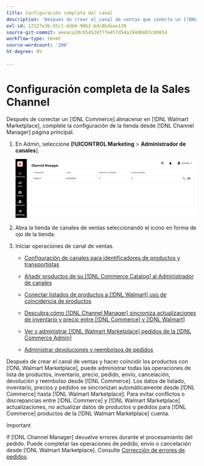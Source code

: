 ```yaml
---
title: Configuración completa del canal
description: 'Después de crear el canal de ventas que conecta un [!DNL Commerce] Vista de tienda a [!DNL Walmart Marketplace], abra el canal y complete la configuración de canal. A continuación, inicie el proceso para añadir productos, administrar listados, inventario, precios y pedidos desde [!DNL Channel Manager].'
exl-id: 12127e3b-55c1-4db6-98b2-6dc8bdaae139
source-git-commit: aeeaca20cb54528f77e457d54a194d6603c08654
workflow-type: tm+mt
source-wordcount: '200'
ht-degree: 0%

---
```


# Configuración completa de la Sales Channel

Después de conectar un [!DNL Commerce] almacenar en [!DNL Walmart Marketplace], complete la configuración de la tienda desde [!DNL Channel Manager] página principal.

1. En Admin, seleccione **[!UICONTROL Marketing** > **Administrador de canales**].

   ![Administrar tiendas del Administrador de canales](assets/channel-manager-setup-first-store.png)

1. Abra la tienda de canales de ventas seleccionando el icono en forma de ojo de la tienda.

1. Iniciar operaciones de canal de ventas.

   - [Configuración de canales para identificadores de productos y transportistas](settings-overview.md)

   - [Añadir productos de su [!DNL Commerce Catalog] al Administrador de canales](add-products-to-channel-store.md)

   - [Conectar listados de productos a [!DNL Walmart] uso de coincidencia de productos](connect-listings-to-marketplace.md)

   - [Descubra cómo [!DNL Channel Manager] sincroniza actualizaciones de inventario y precio entre [!DNL Commerce] y [!DNL Walmart]](inventory-and-price-updates.md)

   - [Ver y administrar [!DNL Walmart Marketplace] pedidos de la [!DNL Commerce Admin]](manage-orders.md)

   - [Administrar devoluciones y reembolsos de pedidos](return-refund-orders.md)

Después de crear el canal de ventas y hacer coincidir los productos con [!DNL Walmart Marketplace], puede administrar todas las operaciones de lista de productos, inventario, precio, pedido, envío, cancelación, devolución y reembolso desde [!DNL Commerce]. Los datos de listado, inventario, precios y pedidos se sincronizan automáticamente desde [!DNL Commerce] hasta [!DNL Walmart Marketplace]. Para evitar conflictos o discrepancias entre [!DNL Commerce] y [!DNL Walmart Marketplace] actualizaciones, no actualizar datos de productos o pedidos para [!DNL Commerce] productos de la [!DNL Walmart Marketplace] cuenta.

>[!IMPORTANT]
>
>If [!DNL Channel Manager] devuelve errores durante el procesamiento del pedido. Puede completar las operaciones de pedido, envío o cancelación desde [!DNL Walmart Marketplace]. Consulte [Corrección de errores de pedidos](process-orders.md#fix-order-errors).
